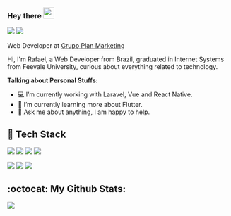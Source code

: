 
### Hey there <img src="https://media.giphy.com/media/hvRJCLFzcasrR4ia7z/giphy.gif" width="25px">

<a href="https://www.linkedin.com/in/rafaelzorn"><img src="https://img.shields.io/badge/linkedin-0077B5.svg?style=for-the-badge&logo=linkedin&logoColor=white"></a>
<a href="mailto:rafael.zorn@gmail.com"><img src="https://img.shields.io/badge/e‑mail-D14836.svg?style=for-the-badge&logo=GMail&logoColor=white"></a>

Web Developer at [Grupo Plan Marketing](https://www.planmkt.com.br/)

Hi, I'm Rafael, a Web Developer from Brazil, graduated in Internet Systems from Feevale University, curious about everything related to technology.

**Talking about Personal Stuffs:**

- :computer: I’m currently working with Laravel, Vue and React Native.
- :seedling: I’m currently learning more about Flutter.
- 💬 Ask me about anything, I am happy to help.

## :wrench: Tech Stack

<p>
  <img src="https://img.shields.io/badge/php-777BB4.svg?&style=for-the-badge&logo=php&logoColor=white"/>
   <img src="https://img.shields.io/badge/laravel-FF2D20.svg?&style=for-the-badge&logo=laravel&logoColor=white"/>
   <img src="https://img.shields.io/badge/javascript-F6DF1F.svg?&style=for-the-badge&logo=javascript&logoColor=white"/>
   <img src="https://img.shields.io/badge/vue-4FC08D.svg?&style=for-the-badge&logo=Vue.js&logoColor=white"/>
</p>
<p>
  <img src="https://img.shields.io/badge/react_native-62DAFB.svg?&style=for-the-badge&logo=react&logoColor=white"/>
  <img src="https://img.shields.io/badge/react-61DAFB.svg?&style=for-the-badge&logo=react&logoColor=white"/>
   <img src="https://img.shields.io/badge/flutter-1889FD.svg?&style=for-the-badge&logo=flutter&logoColor=white"/>
</p>

## :octocat: My Github Stats:

<p align = "left">
  <img src = "https://github-readme-stats.vercel.app/api?username=rafaelzorn&count_private=true&show_icons=true&theme=algolia&line_height=27">
</p>
